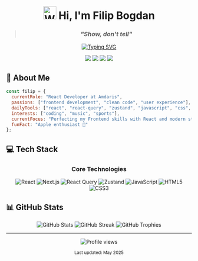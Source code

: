 <div align="center">

# <img src="https://raw.githubusercontent.com/Tarikul-Islam-Anik/Animated-Fluent-Emojis/master/Emojis/Hand%20gestures/Waving%20Hand.png" alt="Waving Hand" width="35" height="35" /> Hi, I'm Filip Bogdan

> ### _"Show, don't tell"_

[![Typing SVG](https://readme-typing-svg.herokuapp.com?font=Fira+Code&pause=1000&color=61DAFB&center=true&vCenter=true&width=435&lines=React+Developer;Frontend+Enthusiast;Problem+Solver;Continuous+Learner)](https://git.io/typing-svg)

[<img src="https://img.shields.io/badge/Website-000000?style=for-the-badge&logo=About.me&logoColor=white" />](https://filipovici.dev) [<img src="https://img.shields.io/badge/LinkedIn-0077B5?style=for-the-badge&logo=linkedin&logoColor=white" />](https://www.linkedin.com/in/filipovici-bogdan-a0b694144/) [<img src="https://img.shields.io/badge/Instagram-E4405F?style=for-the-badge&logo=instagram&logoColor=white" />](https://www.instagram.com/filipovicibogdan/) [<img src="https://img.shields.io/badge/Gmail-D14836?style=for-the-badge&logo=gmail&logoColor=white" />](mailto:bogdiusf@gmail.com)

</div>

## 🚀 About Me

```javascript
const filip = {
  currentRole: "React Developer at Amdaris",
  passions: ["frontend development", "clean code", "user experience"],
  dailyTools: ["react", "react-query", "zustand", "javascript", "css", "html"],
  interests: ["coding", "music", "sports"],
  currentFocus: "Perfecting my Frontend skills with React and modern state management",
  funFact: "Apple enthusiast 🍎"
};
```

## 💻 Tech Stack

<div align="center">

### Core Technologies

![React](https://img.shields.io/badge/-React-61DBFB?style=for-the-badge&labelColor=black&logo=react&logoColor=61DBFB)
![Next.js](https://img.shields.io/badge/-Next.js-000000?style=for-the-badge&labelColor=black&logo=next.js&logoColor=white)
![React Query](https://img.shields.io/badge/-React%20Query-FF4154?style=for-the-badge&labelColor=black&logo=react%20query&logoColor=FF4154)
![Zustand](https://img.shields.io/badge/-Zustand-443E38?style=for-the-badge&labelColor=black&logo=data:image/svg+xml;base64,PHN2ZyB4bWxucz0iaHR0cDovL3d3dy53My5vcmcvMjAwMC9zdmciIHdpZHRoPSI0MCIgaGVpZ2h0PSI0MCIgdmlld0JveD0iMCAwIDQwIDQwIj48cGF0aCBmaWxsPSIjZGVjYjliIiBkPSJNMjAgMEMxNC4yNyAwIDkuMTEgMi40MSA1LjU5IDUuOTNDMi4wNyA5LjQ1IDAgMTQuNjEgMCAyMC4zNEMwIDI2LjA3IDIuMDcgMzEuMjMgNS41OSAzNC43NUM5LjExIDM4LjI3IDE0LjI3IDQwIDIwIDQwQzI1LjczIDQwIDMwLjg5IDM4LjI3IDM0LjQxIDM0Ljc1QzM3LjkzIDMxLjIzIDQwIDI2LjA3IDQwIDIwLjM0QzQwIDE0LjYxIDM3LjkzIDkuNDUgMzQuNDEgNS45M0MzMC44OSAyLjQxIDI1LjczIDAgMjAgMFoiLz48L3N2Zz4=&logoColor=decb9b)
![JavaScript](https://img.shields.io/badge/-Javascript-F0DB4F?style=for-the-badge&labelColor=black&logo=javascript&logoColor=F0DB4F)
![HTML5](https://img.shields.io/badge/HTML5-E34F26?style=for-the-badge&logo=html5&logoColor=white)
![CSS3](https://img.shields.io/badge/CSS3-1572B6?style=for-the-badge&logo=css3&logoColor=white)


</div>



## 📊 GitHub Stats

<div align="center">
<img src="https://github-readme-stats.vercel.app/api?username=bogdiusf&count_private=true&show_icons=true&theme=react&hide_border=true&bg_color=0D1117" alt="GitHub Stats" />

<img src="https://github-readme-streak-stats.herokuapp.com/?user=bogdiusf&theme=react&hide_border=true&background=0D1117" alt="GitHub Streak" />

<img src="https://github-profile-trophy.vercel.app/?username=bogdiusf&theme=nord&column=7&no-frame=true&no-bg=true" alt="GitHub Trophies" />
</div>



---

<div align="center">
<img src="https://komarev.com/ghpvc/?username=bogdiusf&style=flat-square&color=blue" alt="Profile views" />

<sub>Last updated: May 2025</sub>
</div>



[reactplaylist]: https://www.youtube.com/watch?v=KxXXEL-k47Y&list=PLvXDmnBbOF7RnYiZvDwl2Pzcs2kfi10wd
[vscodetutorial]: https://www.youtube.com/watch?v=Bkie2ai8qeE&t=8s
[htmltutorial]: https://www.youtube.com/watch?v=VK6MXVxOsws&t=27s
[javascripttutorial]: https://www.youtube.com/watch?v=D-LHKvmX37E

